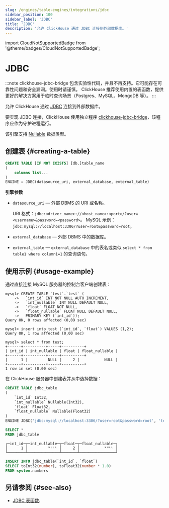 ```yaml
---
slug: /engines/table-engines/integrations/jdbc
sidebar_position: 100
sidebar_label: 'JDBC'
title: 'JDBC'
description: '允许 ClickHouse 通过 JDBC 连接到外部数据库。'
---
```


import CloudNotSupportedBadge from '@theme/badges/CloudNotSupportedBadge';


# JDBC

<CloudNotSupportedBadge/>

:::note
clickhouse-jdbc-bridge 包含实验性代码，并且不再支持。它可能存在可靠性问题和安全漏洞。使用时请谨慎。
ClickHouse 推荐使用内置的表函数，提供更好的解决方案用于临时查询场景（Postgres、MySQL、MongoDB 等）。
:::

允许 ClickHouse 通过 [JDBC](https://en.wikipedia.org/wiki/Java_Database_Connectivity) 连接到外部数据库。

要实现 JDBC 连接，ClickHouse 使用独立程序 [clickhouse-jdbc-bridge](https://github.com/ClickHouse/clickhouse-jdbc-bridge)，该程序应作为守护进程运行。

该引擎支持 [Nullable](../../../sql-reference/data-types/nullable.md) 数据类型。

## 创建表 {#creating-a-table}

``` sql
CREATE TABLE [IF NOT EXISTS] [db.]table_name
(
    columns list...
)
ENGINE = JDBC(datasource_uri, external_database, external_table)
```

**引擎参数**

- `datasource_uri` — 外部 DBMS 的 URI 或名称。

    URI 格式：`jdbc:<driver_name>://<host_name>:<port>/?user=<username>&password=<password>`。
    MySQL 示例：`jdbc:mysql://localhost:3306/?user=root&password=root`。

- `external_database` — 外部 DBMS 中的数据库。

- `external_table` — `external_database` 中的表名或类似 `select * from table1 where column1=1` 的查询语句。

## 使用示例 {#usage-example}

通过直接连接 MySQL 服务器的控制台客户端创建表：

``` text
mysql> CREATE TABLE `test`.`test` (
    ->   `int_id` INT NOT NULL AUTO_INCREMENT,
    ->   `int_nullable` INT NULL DEFAULT NULL,
    ->   `float` FLOAT NOT NULL,
    ->   `float_nullable` FLOAT NULL DEFAULT NULL,
    ->   PRIMARY KEY (`int_id`));
Query OK, 0 rows affected (0,09 sec)

mysql> insert into test (`int_id`, `float`) VALUES (1,2);
Query OK, 1 row affected (0,00 sec)

mysql> select * from test;
+------+----------+-----+----------+
| int_id | int_nullable | float | float_nullable |
+------+----------+-----+----------+
|      1 |         NULL |     2 |           NULL |
+------+----------+-----+----------+
1 row in set (0,00 sec)
```

在 ClickHouse 服务器中创建表并从中选择数据：

``` sql
CREATE TABLE jdbc_table
(
    `int_id` Int32,
    `int_nullable` Nullable(Int32),
    `float` Float32,
    `float_nullable` Nullable(Float32)
)
ENGINE JDBC('jdbc:mysql://localhost:3306/?user=root&password=root', 'test', 'test')
```

``` sql
SELECT *
FROM jdbc_table
```

``` text
┌─int_id─┬─int_nullable─┬─float─┬─float_nullable─┐
│      1 │         ᴺᵁᴸᴸ │     2 │           ᴺᵁᴸᴸ │
└────────┴──────────────┴───────┴────────────────┘
```

``` sql
INSERT INTO jdbc_table(`int_id`, `float`)
SELECT toInt32(number), toFloat32(number * 1.0)
FROM system.numbers
```

## 另请参阅 {#see-also}

- [JDBC 表函数](../../../sql-reference/table-functions/jdbc.md).
